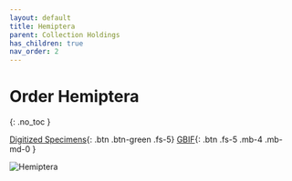 ```yaml
---
layout: default
title: Hemiptera
parent: Collection Holdings
has_children: true
nav_order: 2
---
```


# Order Hemiptera
{: .no_toc }

[Digitized Specimens](https://serv.biokic.asu.edu/ecdysis/collections/list.php?db=1%2C3&taxa=Hemiptera&usethes=1&taxontype=4){: .btn .btn-green .fs-5}  [GBIF](https://www.gbif.org/occurrence/search?basis_of_record=PRESERVED_SPECIMEN&dataset_key=78a151c6-19aa-4840-86a7-6fbd84acccce&dataset_key=750b7bfc-3577-4b26-8aaf-3e4be9f0d639&publishing_org=814cdfb5-d4f8-4453-815f-ea5df98e76bf&taxon_key=809){: .btn .fs-5 .mb-4 .mb-md-0 }

<img src="https://serv.biokic.asu.edu/imglib/scan/ASU_ASULOB/ASULOB0000/ASULOB0000003_habitus_dorsal_1549996801.jpg" alt="Hemiptera" > 

